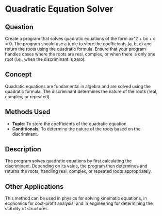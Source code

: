# Quadratic Equation Solver

## Question
Create a program that solves quadratic equations of the form ax^2 + bx + c = 0. The program should use a tuple to store the coefficients (a, b, c) and return the roots using the quadratic formula. Ensure that your program handles cases where the roots are real, complex, or when there is only one root (i.e., when the discriminant is zero).

## Concept
Quadratic equations are fundamental in algebra and are solved using the quadratic formula. The discriminant determines the nature of the roots (real, complex, or repeated).

## Methods Used
- **Tuple**: To store the coefficients of the quadratic equation.
- **Conditionals**: To determine the nature of the roots based on the discriminant.

## Description
The program solves quadratic equations by first calculating the discriminant. Depending on its value, the program then determines and returns the roots, handling real, complex, or repeated roots appropriately.

## Other Applications
This method can be used in physics for solving kinematic equations, in economics for cost-profit analysis, and in engineering for determining the stability of structures.
